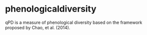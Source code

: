 # phenologicaldiversity
qPD is a measure of phenological diversity based on the framework proposed by Chao, et al. (2014).
